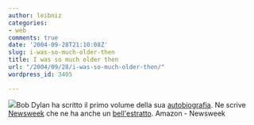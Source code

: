 ```yaml
---
author: leibniz
categories:
- web
comments: true
date: '2004-09-28T21:10:08Z'
slug: i-was-so-much-older-then
title: I was so much older then
url: "/2004/09/28/i-was-so-much-older-then/"
wordpress_id: 3405

---
```

![](https://images.amazon.com/images/P/0743228154.01.LZZZZZZZ.jpg)Bob Dylan ha scritto il primo volume della sua [autobiografia](https://www.amazon.com/exec/obidos/ASIN/0743228154/ref=nosim/edazzlenet-20/002-7849140-8713615?dev-t=DRMCNRTARZTIR). Ne scrive [Newsweek](https://msnbc.msn.com/id/6100668/site/newsweek/) che ne ha anche un [bell'estratto](https://msnbc.msn.com/id/6099172/site/newsweek/).
Amazon - Newsweek
